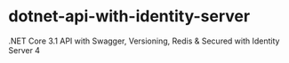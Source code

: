 # dotnet-api-with-identity-server
.NET Core 3.1 API with Swagger, Versioning, Redis &amp; Secured with Identity Server 4
